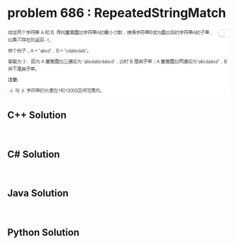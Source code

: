 
# problem 686 : RepeatedStringMatch

<img src="https://github.com/Peefy/PeefyLeetCode/blob/master/doc/601-700/686.RepeatedStringMatch/problem.png"/>

## C++ Solution

```c++



```

## C# Solution

```csharp



```

## Java Solution

```java



```

## Python Solution

```python



```






